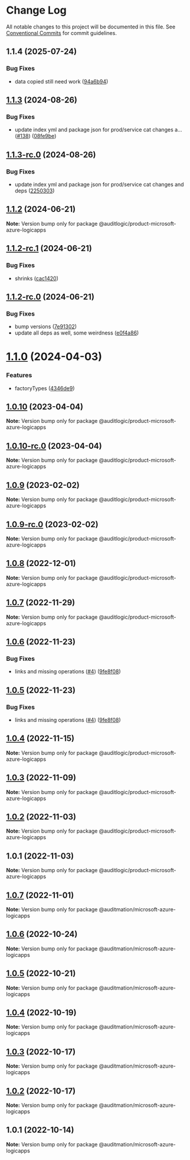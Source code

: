 # Change Log

All notable changes to this project will be documented in this file.
See [Conventional Commits](https://conventionalcommits.org) for commit guidelines.

## 1.1.4 (2025-07-24)


### Bug Fixes

* data copied still need work ([94a6b94](https://github.com/zerobias-org/product/commit/94a6b942fb0516367548599d739529536132755a))





## [1.1.3](https://github.com/auditlogic/product/compare/@auditlogic/product-microsoft-azure-logicapps@1.1.2...@auditlogic/product-microsoft-azure-logicapps@1.1.3) (2024-08-26)


### Bug Fixes

* update index yml and package json for prod/service cat changes a… ([#138](https://github.com/auditlogic/product/issues/138)) ([08fe9be](https://github.com/auditlogic/product/commit/08fe9beb1c8457462a19bc69caa02e6212d97e1a))





## [1.1.3-rc.0](https://github.com/auditlogic/product/compare/@auditlogic/product-microsoft-azure-logicapps@1.1.2...@auditlogic/product-microsoft-azure-logicapps@1.1.3-rc.0) (2024-08-26)


### Bug Fixes

* update index yml and package json for prod/service cat changes and deps ([2250303](https://github.com/auditlogic/product/commit/225030363a363608240135b7ebed386b28f01e4b))





## [1.1.2](https://github.com/auditlogic/product/compare/@auditlogic/product-microsoft-azure-logicapps@1.1.2-rc.1...@auditlogic/product-microsoft-azure-logicapps@1.1.2) (2024-06-21)

**Note:** Version bump only for package @auditlogic/product-microsoft-azure-logicapps





## [1.1.2-rc.1](https://github.com/auditlogic/product/compare/@auditlogic/product-microsoft-azure-logicapps@1.1.2-rc.0...@auditlogic/product-microsoft-azure-logicapps@1.1.2-rc.1) (2024-06-21)


### Bug Fixes

* shrinks ([cac1420](https://github.com/auditlogic/product/commit/cac14200fefcd8183ab69fe89a47bd3f70f563e9))





## [1.1.2-rc.0](https://github.com/auditlogic/product/compare/@auditlogic/product-microsoft-azure-logicapps@1.1.0...@auditlogic/product-microsoft-azure-logicapps@1.1.2-rc.0) (2024-06-21)


### Bug Fixes

* bump versions ([7e91302](https://github.com/auditlogic/product/commit/7e913023b8b312150ed7762c32fbbe616be71de5))
* update all deps as well, some weirdness ([e0f4a86](https://github.com/auditlogic/product/commit/e0f4a864714e2d3de6bbf3da014d5312fe53be2f))





# [1.1.0](https://github.com/auditlogic/product/compare/@auditlogic/product-microsoft-azure-logicapps@1.0.10...@auditlogic/product-microsoft-azure-logicapps@1.1.0) (2024-04-03)


### Features

* factoryTypes ([4346de9](https://github.com/auditlogic/product/commit/4346de92693aee892fccf725338ffc7b80ab182b))





## [1.0.10](https://github.com/auditlogic/product/compare/@auditlogic/product-microsoft-azure-logicapps@1.0.9...@auditlogic/product-microsoft-azure-logicapps@1.0.10) (2023-04-04)

**Note:** Version bump only for package @auditlogic/product-microsoft-azure-logicapps





## [1.0.10-rc.0](https://github.com/auditlogic/product/compare/@auditlogic/product-microsoft-azure-logicapps@1.0.9...@auditlogic/product-microsoft-azure-logicapps@1.0.10-rc.0) (2023-04-04)

**Note:** Version bump only for package @auditlogic/product-microsoft-azure-logicapps





## [1.0.9](https://github.com/auditlogic/product/compare/@auditlogic/product-microsoft-azure-logicapps@1.0.8...@auditlogic/product-microsoft-azure-logicapps@1.0.9) (2023-02-02)

**Note:** Version bump only for package @auditlogic/product-microsoft-azure-logicapps





## [1.0.9-rc.0](https://github.com/auditlogic/product/compare/@auditlogic/product-microsoft-azure-logicapps@1.0.8...@auditlogic/product-microsoft-azure-logicapps@1.0.9-rc.0) (2023-02-02)

**Note:** Version bump only for package @auditlogic/product-microsoft-azure-logicapps





## [1.0.8](https://github.com/auditlogic/product/compare/@auditlogic/product-microsoft-azure-logicapps@1.0.7...@auditlogic/product-microsoft-azure-logicapps@1.0.8) (2022-12-01)

**Note:** Version bump only for package @auditlogic/product-microsoft-azure-logicapps





## [1.0.7](https://github.com/auditlogic/product/compare/@auditlogic/product-microsoft-azure-logicapps@1.0.6...@auditlogic/product-microsoft-azure-logicapps@1.0.7) (2022-11-29)

**Note:** Version bump only for package @auditlogic/product-microsoft-azure-logicapps





## [1.0.6](https://github.com/auditlogic/product/compare/@auditlogic/product-microsoft-azure-logicapps@1.0.4...@auditlogic/product-microsoft-azure-logicapps@1.0.6) (2022-11-23)


### Bug Fixes

* links and missing operations ([#4](https://github.com/auditlogic/product/issues/4)) ([9fe8f08](https://github.com/auditlogic/product/commit/9fe8f08fe7c57fdb79f991ac35bd6ac2e7dcad38))





## [1.0.5](https://github.com/auditlogic/product/compare/@auditlogic/product-microsoft-azure-logicapps@1.0.4...@auditlogic/product-microsoft-azure-logicapps@1.0.5) (2022-11-23)


### Bug Fixes

* links and missing operations ([#4](https://github.com/auditlogic/product/issues/4)) ([9fe8f08](https://github.com/auditlogic/product/commit/9fe8f08fe7c57fdb79f991ac35bd6ac2e7dcad38))





## [1.0.4](https://github.com/auditlogic/product/compare/@auditlogic/product-microsoft-azure-logicapps@1.0.3...@auditlogic/product-microsoft-azure-logicapps@1.0.4) (2022-11-15)

**Note:** Version bump only for package @auditlogic/product-microsoft-azure-logicapps





## [1.0.3](https://github.com/auditlogic/product/compare/@auditlogic/product-microsoft-azure-logicapps@1.0.2...@auditlogic/product-microsoft-azure-logicapps@1.0.3) (2022-11-09)

**Note:** Version bump only for package @auditlogic/product-microsoft-azure-logicapps





## [1.0.2](https://github.com/auditlogic/product/compare/@auditlogic/product-microsoft-azure-logicapps@1.0.1...@auditlogic/product-microsoft-azure-logicapps@1.0.2) (2022-11-03)

**Note:** Version bump only for package @auditlogic/product-microsoft-azure-logicapps





## 1.0.1 (2022-11-03)

**Note:** Version bump only for package @auditlogic/product-microsoft-azure-logicapps





## [1.0.7](https://github.com/auditmation/store-content/compare/@auditmation/microsoft-azure-logicapps@1.0.6...@auditmation/microsoft-azure-logicapps@1.0.7) (2022-11-01)

**Note:** Version bump only for package @auditmation/microsoft-azure-logicapps





## [1.0.6](https://github.com/auditmation/store-content/compare/@auditmation/microsoft-azure-logicapps@1.0.5...@auditmation/microsoft-azure-logicapps@1.0.6) (2022-10-24)

**Note:** Version bump only for package @auditmation/microsoft-azure-logicapps





## [1.0.5](https://github.com/auditmation/store-content/compare/@auditmation/microsoft-azure-logicapps@1.0.4...@auditmation/microsoft-azure-logicapps@1.0.5) (2022-10-21)

**Note:** Version bump only for package @auditmation/microsoft-azure-logicapps





## [1.0.4](https://github.com/auditmation/store-content/compare/@auditmation/microsoft-azure-logicapps@1.0.3...@auditmation/microsoft-azure-logicapps@1.0.4) (2022-10-19)

**Note:** Version bump only for package @auditmation/microsoft-azure-logicapps





## [1.0.3](https://github.com/auditmation/store-content/compare/@auditmation/microsoft-azure-logicapps@1.0.2...@auditmation/microsoft-azure-logicapps@1.0.3) (2022-10-17)

**Note:** Version bump only for package @auditmation/microsoft-azure-logicapps





## [1.0.2](https://github.com/auditmation/store-content/compare/@auditmation/microsoft-azure-logicapps@1.0.1...@auditmation/microsoft-azure-logicapps@1.0.2) (2022-10-17)

**Note:** Version bump only for package @auditmation/microsoft-azure-logicapps





## 1.0.1 (2022-10-14)

**Note:** Version bump only for package @auditmation/microsoft-azure-logicapps
